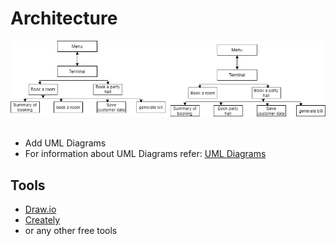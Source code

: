 # Architecture
![screen](https://github.com/soumya1349/stepin_Hotel-management/blob/main/2_Architecture/highlevel.png)
![screen](https://github.com/soumya1349/stepin_Hotel-management/blob/main/2_Architecture/usecase.png)
* Add UML Diagrams
* For information about UML Diagrams refer: [UML Diagrams](https://www.uml-diagrams.org/uml-25-diagrams.html)
## Tools 
* [Draw.io](https://app.diagrams.net/)
* [Creately](https://app.creately.com/diagram/create)
* or any other free tools
